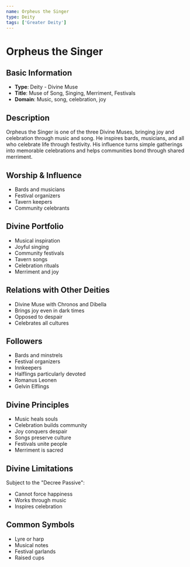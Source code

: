 ```yaml
---
name: Orpheus the Singer
type: Deity
tags: ['Greater Deity']
---
```


# Orpheus the Singer

## Basic Information
- **Type**: Deity - Divine Muse
- **Title**: Muse of Song, Singing, Merriment, Festivals
- **Domain**: Music, song, celebration, joy

## Description
Orpheus the Singer is one of the three Divine Muses, bringing joy and celebration through music and song. He inspires bards, musicians, and all who celebrate life through festivity. His influence turns simple gatherings into memorable celebrations and helps communities bond through shared merriment.

## Worship & Influence
- Bards and musicians
- Festival organizers
- Tavern keepers
- Community celebrants

## Divine Portfolio
- Musical inspiration
- Joyful singing
- Community festivals
- Tavern songs
- Celebration rituals
- Merriment and joy

## Relations with Other Deities
- Divine Muse with Chronos and Dibella
- Brings joy even in dark times
- Opposed to despair
- Celebrates all cultures

## Followers
- Bards and minstrels
- Festival organizers
- Innkeepers
- Halflings particularly devoted
- Romanus Leonen
- Gelvin Elflings

## Divine Principles
- Music heals souls
- Celebration builds community
- Joy conquers despair
- Songs preserve culture
- Festivals unite people
- Merriment is sacred

## Divine Limitations
Subject to the "Decree Passive":
- Cannot force happiness
- Works through music
- Inspires celebration

## Common Symbols
- Lyre or harp
- Musical notes
- Festival garlands
- Raised cups